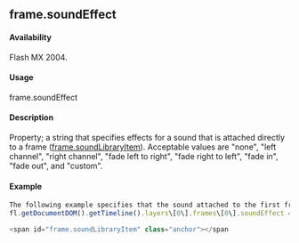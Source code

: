 ## frame.soundEffect

#### Availability

Flash MX 2004.

#### Usage

frame.soundEffect

#### Description

Property; a string that specifies effects for a sound that is attached directly to a frame ([frame.soundLibraryItem](#!wielmic/developers-animatesdk-docs/test/Frame_object/frame31.md)). Acceptable values are "none", "left channel", "right channel", "fade left to right", "fade right to left", "fade in", "fade out", and "custom".

#### Example

```javascript
The following example specifies that the sound attached to the first frame should fade in:
fl.getDocumentDOM().getTimeline().layers\[0\].frames\[0\].soundEffect = "fade in";

<span id="frame.soundLibraryItem" class="anchor"></span
```